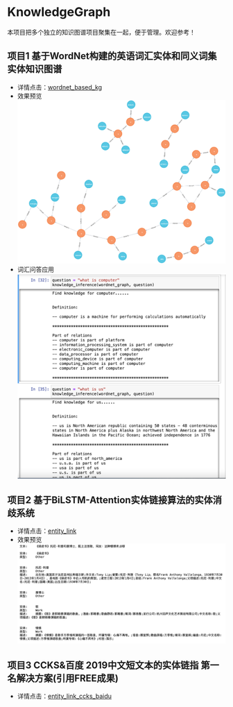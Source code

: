 # KnowledgeGraph
本项目把多个独立的知识图谱项目聚集在一起，便于管理。欢迎参考！

## 项目1 基于WordNet构建的英语词汇实体和同义词集实体知识图谱
+ 详情点击：[wordnet_based_kg](./wordnet_based_kg)
+ 效果预览
![](./wordnet_based_kg/graph.png)
+ 词汇问答应用
![](./wordnet_based_kg/qa_app.png)

## 项目2 基于BiLSTM-Attention实体链接算法的实体消歧系统
+ 详情点击：[entity_link](./entity_link)
+ 效果预览
![](./el.png)

## 项目3 CCKS&百度 2019中文短文本的实体链指 第一名解决方案(引用FREE成果)
+ 详情点击：[entity_link_ccks_baidu](./entity_link_ccks_baidu)
